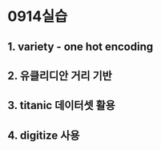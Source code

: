 # 0914실습

## 1. variety - one hot encoding

## 2. 유클리디안 거리 기반

## 3. titanic 데이터셋 활용

## 4. digitize 사용